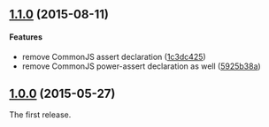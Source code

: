 ## [1.1.0](https://github.com/twada/unassert/releases/tag/v1.1.0) (2015-08-11)


#### Features

  * remove CommonJS assert declaration ([1c3dc425](https://github.com/twada/unassert/commit/1c3dc425f93f1d8b3790e1ea909a14ff0a6f076f))
  * remove CommonJS power-assert declaration as well ([5925b38a](https://github.com/twada/unassert/commit/5925b38a351596afab4de2f027fed9dc2ed82602))


## [1.0.0](https://github.com/twada/unassert/releases/tag/v1.0.0) (2015-05-27)


The first release.
